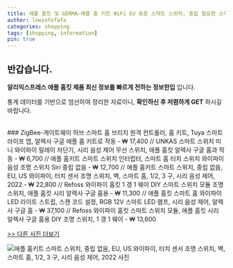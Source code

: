 ```yaml
---
title: 애플 홈킷 및 GERMA-애플 홈 키트 WiFi EU 표준 스마트 스위치, 중립 필요한 스마트 홈 조명 스위치 1/2/3 Gang 1 Way Siri 음성 제어 
author: lowinfofafa
categories: shopping
tags: [shopping, information]
pin: true
---
```


## 반갑습니다. 

**알리익스프레스 애플 홈킷 제품 최신 정보를 빠르게 전하는 정보한입** 입니다.

통계 데이터를 기반으로 엄선하여 정리한 자료이니, **확인하신 후 저렴하게 GET** 하시길 바랍니다.

<br >
### ZigBee-게이트웨이 허브 스마트 홈 브리지 원격 컨트롤러, 홈 키트, Tuya 스마트 라이프 앱, 알렉사 구글 애플 홈 키트로 작동  - ₩ 17,400 // UNKAS 스마트 스위치 미니 와이파이 릴레이 차단기, 시리 음성 제어 무선 스위치, 애플 홈킷 알렉사 구글 홈과 작동  - ₩ 6,700 // 애플 홈키트 스마트 스위치 인터럽터, 스마트 홈 터치 스위치 와이파이 음성 조명 스위치 Siri 중립 없음  - ₩ 12,700 // 애플 홈키트 스마트 스위치, 중립 없음, EU, US 와이파이, 터치 센서 조명 스위치, 벽, 스마트 홈, 1/2, 3 구, 시리 음성 제어, 2022  - ₩ 22,800 // Refoss 와이파이 홈킷 1 갱 1 웨이 DIY 스마트 스위치 모듈 조명 스위치, 애플 홈킷 시리 알렉사 구글 홈용  - ₩ 11,300 // 애플 홈킷 스마트 홈 와이파이 LED 라이트 스트립, 스캔 코드 설정, RGB 12V 스마트 LED 램프, 시리 음성 제어, 알렉사 구글 홈  - ₩ 37,100 // Refoss 와이파이 홈킷 스마트 스위치 모듈, 애플 홈킷 시리 알렉사 구글 홈용 DIY 조명 스위치, 1 갱 1 웨이  - ₩ 13,600

[>> 다른 사진 더보기](https://alongwithus.com/애플홈킷-8489)

![애플 홈키트 스마트 스위치, 중립 없음, EU, US 와이파이, 터치 센서 조명 스위치, 벽, 스마트 홈, 1/2, 3 구, 시리 음성 제어, 2022  사진](https://ae04.alicdn.com/kf/S0deb95c419c84243b8e19981adb64f42t/Apple-Homekit-Smart-Switch-No-Neutral-EU-US-WIFI-Touch-Sensor-Light-Switch-Wall-Smart-Home.jpg)
                        